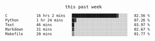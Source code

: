 <p align="center"><samp>this past week</samp></p>
<!--START_SECTION:waka-->

```txt
C             16 hrs 2 mins   ████████████████████▓░░░░   82.56 %
Python        1 hr 24 mins    █▓░░░░░░░░░░░░░░░░░░░░░░░   07.26 %
Text          46 mins         █░░░░░░░░░░░░░░░░░░░░░░░░   03.97 %
Markdown      31 mins         ▓░░░░░░░░░░░░░░░░░░░░░░░░   02.67 %
Makefile      20 mins         ▒░░░░░░░░░░░░░░░░░░░░░░░░   01.77 %
```

<!--END_SECTION:waka-->


